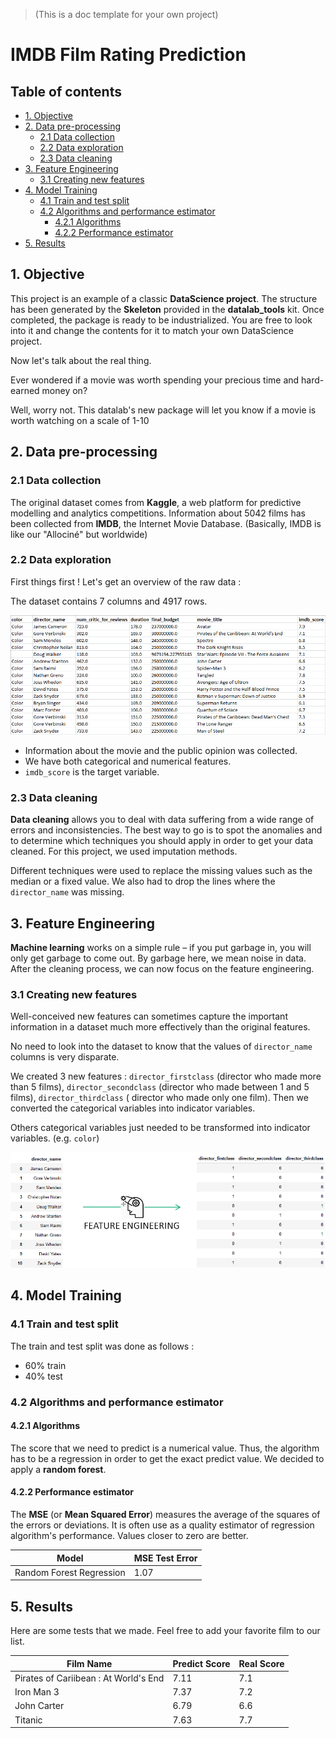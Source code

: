 >(This is a doc template for your own project)

# IMDB Film Rating Prediction

## Table of contents
- [1. Objective](#1-objective)
- [2. Data pre-processing](#2-data-pre-processing)
    * [2.1 Data collection](#21-data-collection)
    * [2.2 Data exploration](#22-data-exploration)
    * [2.3 Data cleaning](#23-data-cleaning)
- [3. Feature Engineering](#3-feature-engineering)
    * [3.1 Creating new features](#31-creating-new-features)
- [4. Model Training](#4-model-training)
    * [4.1 Train and test split](#41-train-and-test-split)
    * [4.2 Algorithms and performance estimator](#42-algorithms-and-performance-estimator)
        + [4.2.1 Algorithms](#421-algorithms)
        + [4.2.2 Performance estimator](#422-performance-estimator)
- [5. Results](#5-results)

## 1. Objective
This project is an example of a classic **DataScience project**. The structure has been generated by the **Skeleton** provided in the **datalab_tools** kit. Once completed, the package is ready to be industrialized. You are free to look into it and change the contents for it to match your own DataScience project.

Now let's talk about the real thing.

Ever wondered if a movie was worth spending your precious time and hard-earned money on?

Well, worry not. This datalab's new package will let you know if a movie is worth watching on a scale of 1-10

## 2. Data pre-processing
### 2.1 Data collection
The original dataset comes from **Kaggle**, a web platform for predictive modelling and analytics competitions. Information about 5042 films has been collected from **IMDB**, the Internet Movie Database. 
(Basically, IMDB is like our "Allociné" but worldwide)
### 2.2 Data exploration
First things first ! Let's get an overview of the raw data :

The dataset contains 7 columns and 4917 rows.
<p align="center">
  <img src="img/Capture_imdb.PNG"/>
</p>

- Information about the movie and the public opinion was collected.
- We have both categorical and numerical features.
- `imdb_score` is the target variable.


### 2.3 Data cleaning
**Data cleaning** allows you to deal with data suffering from a wide range of errors and inconsistencies.  The best way to go is to spot the anomalies and to determine which techniques you should apply in order to get your data cleaned. For this project, we used  imputation methods. 

Different techniques were used to replace the missing values such as the median or a fixed value.
We also had to drop the lines where the `director_name` was missing.

## 3. Feature Engineering
**Machine learning** works on a simple rule – if you put garbage in, you will only get garbage to come out. By garbage here, we mean noise in data.
After the cleaning process, we can now focus on the feature engineering.
### 3.1 Creating new features
Well-conceived new features can sometimes capture the important information in a dataset much more effectively than the original features.

No need to look into the dataset to know that the values of `director_name` columns is very disparate. 

We created 3 new features : `director_firstclass` (director who made more than 5 films), `director_secondclass` (director who made between 1 and 5 films), `director_thirdclass`  ( director who made only one film). Then we converted the categorical variables into indicator variables.

Others categorical variables just needed to be transformed into indicator variables. (e.g. `color`)

<p align="center">
  <img src="img/Capture_creation_features.PNG"/>
</p>

## 4. Model Training
### 4.1 Train and test split
The train and test split was done as follows :
- 60% train
- 40% test

### 4.2 Algorithms and performance estimator
#### 4.2.1 Algorithms
The score that we need to predict is a numerical value. Thus, the algorithm has to be a regression in order to get the exact predict value. We decided to apply a **random forest**.
#### 4.2.2 Performance estimator
The **MSE** (or **Mean Squared Error**) measures the average of the squares of the errors or deviations. It is often use as a quality estimator of regression algorithm's performance. Values closer to zero are better.

|Model                   |MSE Test Error|
|------------------------|--------------|
|Random Forest Regression|1.07          |


## 5. Results
Here are some tests that we made. Feel free to add your favorite film to our list.

|Film Name                            | Predict Score| Real Score|
|-------------------------------------| -------------| ----------|
|Pirates of Cariibean : At World's End| 7.11         | 7.1       |
|Iron Man 3                           | 7.37         | 7.2       |
|John Carter                          | 6.79         | 6.6       |
|Titanic                              | 7.63         | 7.7       |
